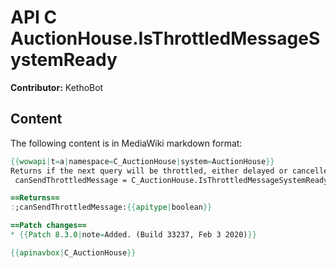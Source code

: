 # API C AuctionHouse.IsThrottledMessageSystemReady

**Contributor:** KethoBot

## Content

The following content is in MediaWiki markdown format:

```mediawiki
{{wowapi|t=a|namespace=C_AuctionHouse|system=AuctionHouse}}
Returns if the next query will be throttled, either delayed or cancelled.
 canSendThrottledMessage = C_AuctionHouse.IsThrottledMessageSystemReady()

==Returns==
:;canSendThrottledMessage:{{apitype|boolean}}

==Patch changes==
* {{Patch 8.3.0|note=Added. (Build 33237, Feb 3 2020)}}

{{apinavbox|C_AuctionHouse}}
```